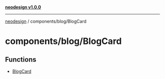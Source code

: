 [**neodesign v1.0.0**](../../../README.md)

***

[neodesign](../../../modules.md) / components/blog/BlogCard

# components/blog/BlogCard

## Functions

- [BlogCard](functions/BlogCard.md)
